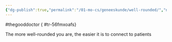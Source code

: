 ```yaml
---
{"dg-publish":true,"permalink":"/01-mo-cs/geneeskunde/well-rounded/","noteIcon":"","created":"2024-12-22T19:03:35.074+01:00","updated":"2024-12-29T13:58:44.696+01:00"}
---
```


#thegooddoctor
{ #tr-56fmxoafs}


The more well-rounded you are, the easier it is to connect to patients
